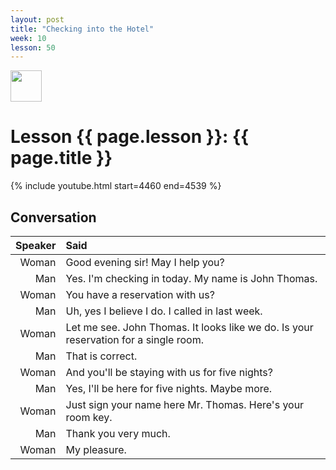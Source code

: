 ```yaml
---
layout: post
title: "Checking into the Hotel"
week: 10
lesson: 50
---
```


<a href="/"><img src="/assets/logo.svg" width="50"></a>

# Lesson {{ page.lesson }}: {{ page.title }}

{% include youtube.html start=4460 end=4539 %}

## Conversation

Speaker | Said
---: | :---
Woman | Good evening sir! May I help you?
Man | Yes. I'm checking in today. My name is John Thomas.
Woman | You have a reservation with us?
Man | Uh, yes I believe I do. I called in last week.
Woman | Let me see. John Thomas. It looks like we do. Is your reservation for a single room.
Man | That is correct.
Woman | And you'll be staying with us for five nights?
Man | Yes, I'll be here for five nights. Maybe more.
Woman | Just sign your name here Mr. Thomas. Here's your room key.
Man | Thank you very much.
Woman | My pleasure.
